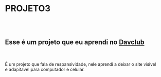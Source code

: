 <h1>PROJETO3</h1>
<br>
<br>
<h2>Esse é um projeto que eu aprendi no <a href="https://rodolfomori.com.br/davclub">Davclub</a></h2>
<br>
<br>
É um projeto que fala de respansividade, nele aprendi a deixar o site visivel e adapitavel para computador e celular.
